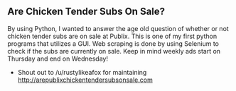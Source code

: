 ## Are Chicken Tender Subs On Sale?

By using Python, I wanted to answer the age old question of whether or not chicken tender subs are on sale at Publix. This is one of my first python programs that utilizes a GUI. Web scraping is done by using Selenium to check if the subs are currently on sale. Keep in mind weekly ads start on Thursday and end on Wednesday!

* Shout out to /u/rustylikeafox for maintaining http://arepublixchickentendersubsonsale.com
